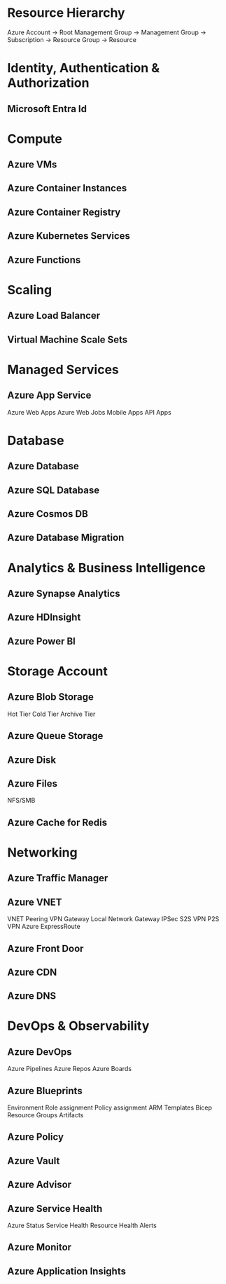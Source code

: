 # Resource Hierarchy
Azure Account -> Root Management Group -> Management Group -> Subscription -> Resource Group -> Resource

# Identity, Authentication & Authorization

## Microsoft Entra Id

# Compute

## Azure VMs
## Azure Container Instances
## Azure Container Registry
## Azure Kubernetes Services
## Azure Functions

# Scaling

## Azure Load Balancer
## Virtual Machine Scale Sets

# Managed Services

## Azure App Service
Azure Web Apps
Azure Web Jobs
Mobile Apps
API Apps

# Database

## Azure Database
## Azure SQL Database
## Azure Cosmos DB
## Azure Database Migration

# Analytics & Business Intelligence

## Azure Synapse Analytics
## Azure HDInsight
## Azure Power BI

# Storage Account

## Azure Blob Storage
Hot Tier
Cold Tier
Archive Tier
## Azure Queue Storage
## Azure Disk
## Azure Files
NFS/SMB
## Azure Cache for Redis
# Networking

## Azure Traffic Manager
## Azure VNET
VNET Peering
VPN Gateway
Local Network Gateway
IPSec S2S VPN
P2S VPN
Azure ExpressRoute
## Azure Front Door
## Azure CDN
## Azure DNS

# DevOps & Observability

## Azure DevOps
Azure Pipelines
Azure Repos
Azure Boards
## Azure Blueprints
Environment
Role assignment
Policy assignment
ARM Templates
Bicep
Resource Groups
Artifacts
## Azure Policy
## Azure Vault
## Azure Advisor
## Azure Service Health
Azure Status
Service Health
Resource Health
Alerts
## Azure Monitor
## Azure Application Insights